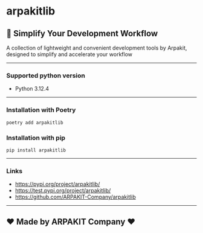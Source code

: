# arpakitlib

## 🚀 Simplify Your Development Workflow

A collection of lightweight and convenient development tools by Arpakit, designed to simplify and accelerate your
workflow

---

### Supported python version

- Python 3.12.4

---

### Installation with Poetry

```
poetry add arpakitlib
```

### Installation with pip

```
pip install arpakitlib
```

---

### Links

- https://pypi.org/project/arpakitlib/
- https://test.pypi.org/project/arpakitlib/
- https://github.com/ARPAKIT-Company/arpakitlib

---

## ❤️ Made by ARPAKIT Company ❤️

